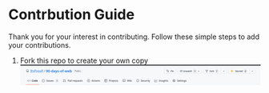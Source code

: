 # Contrbution Guide
Thank you for your interest in contributing. Follow these simple steps to add your contributions. 

1. Fork this repo to create your own copy 
![fork](./fork.png)